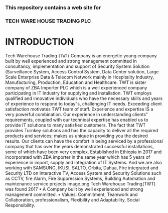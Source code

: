 ### This repository contains a web site for

### TECH WARE HOUSE TRADING PLC

# INTRODUCTION

Tech Warehouse Trading `(TWT)` Company is an energetic young company built by well experienced and strong management committed in consultancy, implementation and support of Security System Solution (Surveillance System, Access Control System, Data Center solution, Large Scale Enterprise Data & Telecom Network mainly in Hospitality Industry, Manufacturing, Production, Education and Healthcare. TWT is sister company of ZBA Importer PLC which is a well experienced company participating in IT Industry for supplying and installation.
TWT employs qualified and innovative individuals who have the necessary skills and years of experience to respond to today‟s, challenging IT needs. Exceeding client satisfaction motivates TWT team of staff. Experience and expertise IS a very powerful combination. Our experience in understanding clients‟ requirements, coupled with our technical expertise has enabled us to provide IT solutions to many satisfied customers. The fact that TWT provides Turnkey solutions and has the capacity to deliver all the required products and services; makes us unique in providing you the desired results. Our clients can have the comfort in being serviced by a professional company that has over the years demonstrated successful installations, some of which have been very complex.
Established in Ethiopia in 2017 and incorporated with ZBA importer in the same year which has 5 years of experience in import, supply and integration of IT Systems. And we are also working with SAMSUNG, IKUSI, SALTO, Orbita, Dahua, Fire integrated and Security LTD on Interactive TV, Access System and Security Solutions such as CCTV, fire Alarm, Fire Suppression Systems, Building Automation and maintenance service projects
image.png
Tech Warehouse Trading(TWT) was found 2017
• A Company built by well experienced and strong management committed.
• Values: Commitment, Teamwork and Collaboration, professionalism, Flexibility and
Adaptability, Social Responsibility.

